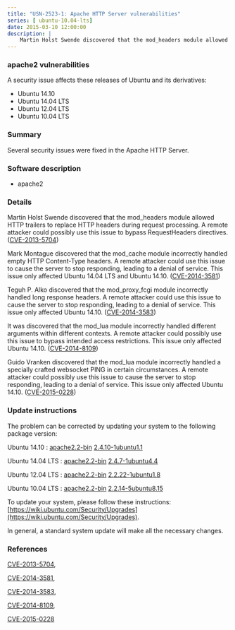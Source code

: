 ```yaml
---
title: "USN-2523-1: Apache HTTP Server vulnerabilities"
series: [ ubuntu-10.04-lts]
date: 2015-03-10 12:00:00
description: |
    Martin Holst Swende discovered that the mod_headers module allowed HTTP trailers to replace HTTP headers during request processing. A remote attacker could possibly use this issue to bypass RequestHeaders directives. ([CVE-2013-5704](http://people.ubuntu.com/~ubuntu-security/cve/CVE-2013-5704))
--- 
```

 
 


### apache2 vulnerabilities

A security issue affects these releases of Ubuntu and its derivatives:

* Ubuntu 14.10
* Ubuntu 14.04 LTS
* Ubuntu 12.04 LTS
* Ubuntu 10.04 LTS

### Summary

Several security issues were fixed in the Apache HTTP Server. 

### Software description

* apache2 

### Details

Martin Holst Swende discovered that the mod_headers module allowed HTTP trailers to replace HTTP headers during request processing. A remote attacker could possibly use this issue to bypass RequestHeaders directives. ([CVE-2013-5704](http://people.ubuntu.com/~ubuntu-security/cve/CVE-2013-5704))

Mark Montague discovered that the mod_cache module incorrectly handled empty HTTP Content-Type headers. A remote attacker could use this issue to cause the server to stop responding, leading to a denial of service. This issue only affected Ubuntu 14.04 LTS and Ubuntu 14.10. ([CVE-2014-3581](http://people.ubuntu.com/~ubuntu-security/cve/CVE-2014-3581))

Teguh P. Alko discovered that the mod_proxy_fcgi module incorrectly handled long response headers. A remote attacker could use this issue to cause the server to stop responding, leading to a denial of service. This issue only affected Ubuntu 14.10. ([CVE-2014-3583](http://people.ubuntu.com/~ubuntu-security/cve/CVE-2014-3583))

It was discovered that the mod_lua module incorrectly handled different arguments within different contexts. A remote attacker could possibly use this issue to bypass intended access restrictions. This issue only affected Ubuntu 14.10. ([CVE-2014-8109](http://people.ubuntu.com/~ubuntu-security/cve/CVE-2014-8109))

Guido Vranken discovered that the mod_lua module incorrectly handled a specially crafted websocket PING in certain circumstances. A remote attacker could possibly use this issue to cause the server to stop responding, leading to a denial of service. This issue only affected Ubuntu 14.10. ([CVE-2015-0228](http://people.ubuntu.com/~ubuntu-security/cve/CVE-2015-0228)) 

### Update instructions

The problem can be corrected by updating your system to the following package version:

Ubuntu 14.10
 : [apache2.2-bin](https://launchpad.net/ubuntu/+source/apache2) <span> [2.4.10-1ubuntu1.1](https://launchpad.net/ubuntu/+source/apache2/2.4.10-1ubuntu1.1) </span> 

Ubuntu 14.04 LTS
 : [apache2.2-bin](https://launchpad.net/ubuntu/+source/apache2) <span> [2.4.7-1ubuntu4.4](https://launchpad.net/ubuntu/+source/apache2/2.4.7-1ubuntu4.4) </span> 

Ubuntu 12.04 LTS
 : [apache2.2-bin](https://launchpad.net/ubuntu/+source/apache2) <span> [2.2.22-1ubuntu1.8](https://launchpad.net/ubuntu/+source/apache2/2.2.22-1ubuntu1.8) </span> 

Ubuntu 10.04 LTS
 : [apache2.2-bin](https://launchpad.net/ubuntu/+source/apache2) <span> [2.2.14-5ubuntu8.15](https://launchpad.net/ubuntu/+source/apache2/2.2.14-5ubuntu8.15) </span> 

To update your system, please follow these instructions: [https://wiki.ubuntu.com/Security/Upgrades](https://wiki.ubuntu.com/Security/Upgrades).

In general, a standard system update will make all the necessary changes. 

### References

 
 [CVE-2013-5704](http://people.ubuntu.com/~ubuntu-security/cve/CVE-2013-5704), 

 [CVE-2014-3581](http://people.ubuntu.com/~ubuntu-security/cve/CVE-2014-3581), 

 [CVE-2014-3583](http://people.ubuntu.com/~ubuntu-security/cve/CVE-2014-3583), 

 [CVE-2014-8109](http://people.ubuntu.com/~ubuntu-security/cve/CVE-2014-8109), 

 [CVE-2015-0228](http://people.ubuntu.com/~ubuntu-security/cve/CVE-2015-0228)
 

